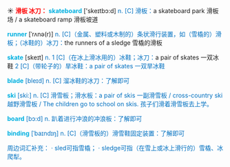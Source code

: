 ☀ <font color="red">**滑板 冰刀：**</font>
<font color="sky blue">**skateboard**</font> ['skeɪtbɔ:d] 
<font color="#0070c0">n. [C] 滑板：</font>a skateboard park 滑板场 / a skateboard ramp 滑板坡道
           
<font color="sky blue">**runner**</font> [ˈrʌnə(r)]
<font color="#0070c0">n. [C]（金属、塑料或木制的）条状滑行装置，如（雪橇的）滑板；（冰鞋的）冰刀：</font>the runners of a sledge 雪橇的滑板

<font color="sky blue">**skate**</font> [skeɪt] 
<font color="#0070c0">n. 1 [C]（在冰上滑冰用的）冰鞋；冰刀：</font>a pair of skates 一双冰鞋 <font color="#0070c0"> <font color="#0070c0">2 [C]（带轮子的）旱冰鞋：</font>a pair of skates 一双旱冰鞋
           
<font color="sky blue">**blade**</font> [bleɪd]
<font color="#0070c0">n. [C] 溜冰鞋的冰刀：</font>了解即可

<font color="sky blue">**ski**</font> [ski:] 
<font color="#0070c0">n. [C] 滑雪板；滑水板：</font>a pair of skis 一副滑雪板 / cross-country ski 越野滑雪板 / The children go to school on skis. 孩子们滑着滑雪板去上学。

<font color="sky blue">**board**</font> [bɔ:d] 
<font color="#0070c0">n. 趴着进行冲浪的冲浪板：</font>了解即可
           
<font color="sky blue">**binding**</font> [ˈbaɪndɪŋ]
<font color="#0070c0">n. [C]（滑雪板的）滑雪鞋固定装置：</font>了解即可

周边词汇补充：
· sled可指雪橇；
· sledge可指（在雪上或冰上滑行的）雪橇、冰爬犁。
